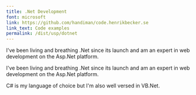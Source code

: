 ```yaml
---
title: .Net Development
font: microsoft
link: https://github.com/handiman/code.henrikbecker.se
link_text: Code examples
permalink: /dist/usp/dotnet
---
```

I've been living and breathing .Net since its launch and am 
an expert in web development on the Asp.Net platform.
<!--more-->
I've been living and breathing .Net since its launch and am 
an expert in web development on the Asp.Net platform.
 
C# is my language of choice but I'm also well versed in VB.Net.
